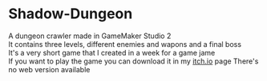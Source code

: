 # Shadow-Dungeon
A dungeon crawler made in GameMaker Studio 2<br>
It contains three levels, different enemies and wapons and a final boss<br>
It's a very short game that I created in a week for a game jame<br>
If you want to play the game you can download it in my [itch.io](https://guimica.itch.io/shadow-dungeon) page
There's no web version available 
